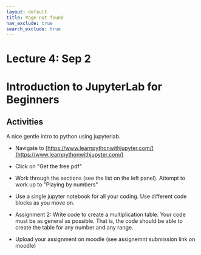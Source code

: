 ```yaml
---
layout: default
title: Page not found
nav_exclude: true
search_exclude: true
---
```




# Lecture 4: Sep 2



# Introduction to JupyterLab for Beginners

## Activities

A nice gentle intro to python using jupyterlab. 

- Navigate to [https://www.learnpythonwithjupyter.com/](https://www.learnpythonwithjupyter.com/)

- Click on "Get the free pdf"

- Work through the sections (see the list on the left panel). Attempt to work up to "Playing by numbers"

- Use a single jupyter notebook for all your coding. Use different code blocks as you move on.
  
- Assignment 2: Write code to create a multiplication table. Your code must be as general as possible.
  That is, the code should be able to create the table for any number and any range.

- Upload your assignment on moodle (see assignemnt submission link on moodle)
